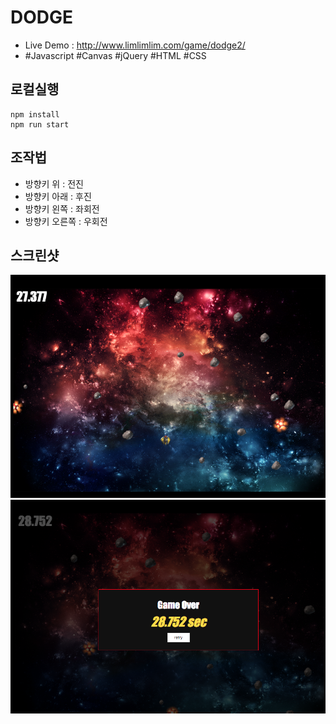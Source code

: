 # DODGE 

- Live Demo : http://www.limlimlim.com/game/dodge2/
- #Javascript #Canvas #jQuery #HTML #CSS

## 로컬실행
```
npm install
npm run start
```

## 조작법
- 방향키 위 : 전진
- 방향키 아래 : 후진
- 방향키 왼쪽 : 좌회전
- 방향키 오른쪽 : 우회전
  
## 스크린샷

![](./doc/img/screenshot1.png)
![](./doc/img/screenshot2.png)
